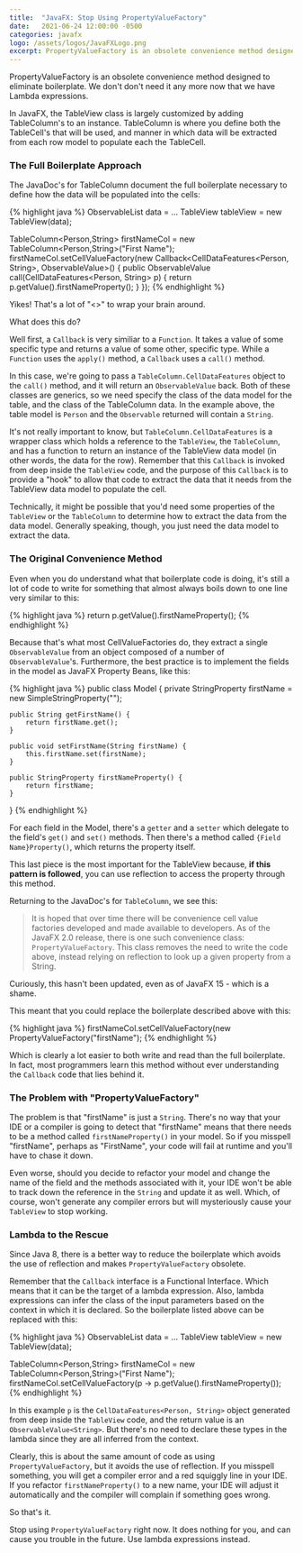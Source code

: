 ```yaml
---
title:  "JavaFX: Stop Using PropertyValueFactory"
date:   2021-06-24 12:00:00 -0500
categories: javafx
logo: /assets/logos/JavaFXLogo.png
excerpt: PropertyValueFactory is an obsolete convenience method designed to eliminate boilerplate.  We don't don't need it any more now that we have Lambda expressions.
---
```


PropertyValueFactory is an obsolete convenience method designed to eliminate boilerplate.  We don't don't need it any more now that we have Lambda expressions.

In JavaFX, the TableView class is largely customized by adding TableColumn's to an instance.  TableColumn is where you define both the TableCell's that will be used, and manner in which data will be extracted from each row model to populate each the TableCell.

### The Full Boilerplate Approach

The JavaDoc's for TableColumn document the full boilerplate necessary to define how the data will be populated into the cells:

{% highlight java %}
ObservableList<Person> data = ...
TableView<Person> tableView = new TableView<Person>(data);

TableColumn<Person,String> firstNameCol = new TableColumn<Person,String>("First Name");
firstNameCol.setCellValueFactory(new Callback<CellDataFeatures<Person, String>, ObservableValue<String>>() {
     public ObservableValue<String> call(CellDataFeatures<Person, String> p) {
         return p.getValue().firstNameProperty();
     }
});
{% endhighlight %}

Yikes!  That's a lot of "<>" to wrap your brain around.

What does this do?  

Well first, a `Callback` is very similiar to a `Function`.  It takes a value of some specific type and returns a value of some other, specific type.  While a `Function` uses the `apply()` method, a `Callback` uses a `call()` method.

In this case, we're going to pass a `TableColumn.CellDataFeatures` object to the `call()` method, and it will return an `ObservableValue` back.  Both of these classes are generics, so we need specify the class of the data model for the table, and the class of the TableColumn data.  In the example above, the table model is `Person` and the `Observable` returned will contain a `String`.

It's not really important to know, but `TableColumn.CellDataFeatures` is a wrapper class which holds a reference to the `TableView`, the `TableColumn`, and has a function to return an instance of the TableView data model (in other words, the data for the row).  Remember that this `Callback` is invoked from deep inside the `TableView` code, and the purpose of this `Callback` is to provide a "hook" to allow that code to extract the data that it needs from the TableView data model to populate the cell.

Technically, it might be possible that you'd need some properties of the `TableView` or the `TableColumn` to determine how to extract the data from the data model.  Generally speaking, though, you just need the data model to extract the data.

### The Original Convenience Method

Even when you do understand what that boilerplate code is doing, it's still a lot of code to write for something that almost always boils down to one line very similar to this:

{% highlight java %}
return p.getValue().firstNameProperty();
{% endhighlight %}

Because that's what most CellValueFactories do, they extract a single `ObservableValue` from an object composed of a number of `ObservableValue`'s.  Furthermore, the best practice is to implement the fields in the model as JavaFX Property Beans, like this:

{% highlight java %}
public class Model {
    private StringProperty firstName = new SimpleStringProperty("");

    public String getFirstName() {
        return firstName.get();
    }

    public void setFirstName(String firstName) {
        this.firstName.set(firstName);
    }

    public StringProperty firstNameProperty() {
        return firstName;
    }
}
{% endhighlight %}

For each field in the Model, there's a `getter` and a `setter` which delegate to the field's `get()` and `set()` methods.  Then there's a method called `{Field Name}Property()`, which returns the property itself.  

This last piece is the most important for the TableView because, **if this pattern is followed**, you can use reflection to access the property through this method.

Returning to the JavaDoc's for `TableColumn`, we see this:

> It is hoped that over time there will be convenience cell value factories developed and made available to developers. As of the JavaFX 2.0 release, there is one such convenience class: `PropertyValueFactory`. This class removes the need to write the code above, instead relying on reflection to look up a given property from a String.

Curiously, this hasn't been updated, even as of JavaFX 15 - which is a shame.

This meant that you could replace the boilerplate described above with this:

{% highlight java %}
firstNameCol.setCellValueFactory(new PropertyValueFactory("firstName");
{% endhighlight %}

Which is clearly a lot easier to both write and read than the full boilerplate.  In fact, most programmers learn this method without ever understanding the `Callback` code that lies behind it.

### The Problem with "PropertyValueFactory"

The problem is that "firstName" is just a `String`.  There's no way that your IDE or a compiler is going to detect that "firstName" means that there needs to be a method called `firstNameProperty()` in your model.  So if you misspell "firstName", perhaps as "FirstName", your code will fail at runtime and you'll have to chase it down.

Even worse, should you decide to refactor your model and change the name of the field and the methods associated with it, your IDE won't be able to track down the reference in the `String` and update it as well.  Which, of course, won't generate any compiler errors but will mysteriously cause your `TableView` to stop working.

### Lambda to the Rescue

Since Java 8, there is a better way to reduce the boilerplate which avoids the use of reflection and makes `PropertyValueFactory` obsolete.

Remember that the `Callback` interface is a Functional Interface.  Which means that it can be the target of a lambda expression.  Also, lambda expressions can infer the class of the input parameters based on the context in which it is declared.  So the boilerplate listed above can be replaced with this:

{% highlight java %}
ObservableList<Person> data = ...
TableView<Person> tableView = new TableView<Person>(data);

TableColumn<Person,String> firstNameCol = new TableColumn<Person,String>("First Name");
firstNameCol.setCellValueFactory(p -> p.getValue().firstNameProperty());
{% endhighlight %}

In this example `p` is the `CellDataFeatures<Person, String>` object generated from deep inside the `TableView` code, and the return value is an `ObservableValue<String>`.  But there's no need to declare these types in the lambda since they are all inferred from the context.  

Clearly, this is about the same amount of code as using `PropertyValueFactory`, but it avoids the use of reflection.  If you misspell something, you will get a compiler error and a red squiggly line in your IDE.  If you refactor `firstNameProperty()` to a new name, your IDE will adjust it automatically and the compiler will complain if something goes wrong.

So that's it.  

Stop using `PropertyValueFactory` right now.  It does nothing for you, and can cause you trouble in the future.  Use lambda expressions instead.
